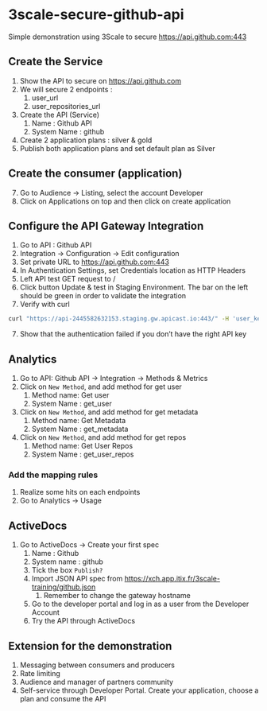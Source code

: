 # 3scale-secure-github-api
Simple demonstration using 3Scale to secure https://api.github.com:443

## Create the Service
1. Show the API to secure on https://api.github.com
2. We will secure 2 endpoints :
	1. user_url
	2. user_repositories_url
3.  Create the API (Service) 
	1. Name : Github API
	2. System Name : github
4. Create 2 application plans : silver & gold
5. Publish both application plans and set default plan as Silver

## Create the consumer (application)
7. Go to Audience -> Listing, select the account Developer
8. Click on Applications on top and then click on create application

## Configure the API Gateway Integration
1. Go to API : Github API
2. Integration -> Configuration -> Edit configuration
3. Set private URL to https://api.github.com:443
4. In Authentication Settings, set Credentials location as HTTP Headers
5. Left API test GET request to /
6. Click button Update & test in Staging Environment. The bar on the left should be green in order to validate the integration
7. Verify with curl 
```bash
curl "https://api-2445582632153.staging.gw.apicast.io:443/" -H 'user_key: c87ffb1ddde74f4cd7f6750d0113bffd' | jq .
```
7. Show that the authentication failed if you don’t  have the right API key

## Analytics
1. Go to API: Github API -> Integration -> Methods & Metrics
2. Click on `New Method`, and add method for get user
	1. Method name: Get user
	2. System Name : get_user
3.  Click on `New Method`, and add method for get metadata
	1. Method name: Get Metadata
	2. System Name : get_metadata
4. Click on `New Method`, and add method for get repos
	1. Method name: Get User Repos
	2. System Name : get_user_repos

### Add the mapping rules
1. Realize some hits on each endpoints
2. Go to Analytics -> Usage

## ActiveDocs
1. Go to ActiveDocs -> Create your first spec
	1. Name : Github
	2. System name : github
	3. Tick the box `Publish?`
	4. Import JSON API spec from https://xch.app.itix.fr/3scale-training/github.json
		1. Remember to change the gateway hostname
	5. Go to the developer portal and log in as a user from the Developer Account
	6. Try the API through ActiveDocs

## Extension for the demonstration
1. Messaging between consumers and producers
2. Rate limiting
3. Audience and manager of partners community
4. Self-service through Developer Portal. Create your application, choose a plan and consume the API
